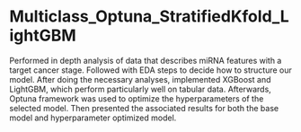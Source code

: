 # Multiclass_Optuna_StratifiedKfold_LightGBM
Performed in depth analysis of data that describes miRNA features with a target cancer stage. Followed with EDA steps to decide how to structure our model. After doing the necessary analyses, implemented XGBoost and LightGBM, which perform particularly well on tabular data. Afterwards, Optuna framework was used to optimize the hyperparameters of the selected model. Then presented the associated results for both the base model and hyperparameter optimized model.
